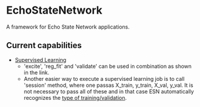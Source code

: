 # EchoStateNetwork
A framework for Echo State Network applications.

## Current capabilities

- [Supervised Learning](https://quantumyilmaz.github.io/MTFS21/Examples/RC_SP/LOB/RC_SP_LOB.html)
  * 'excite', 'reg_fit' and 'validate' can be used in combination as shown in the link.
  * Another easier way to execute a supervised learning job is to call 'session' method, where one passas X_train, y_train, X_val, y_val.
  It is not necessary to pass all of these and in that case ESN automatically recognizes the [type of training/validation](https://quantumyilmaz.github.io/MTFS21/Examples/RC_SP/summary/RC_SP_summary.html).
